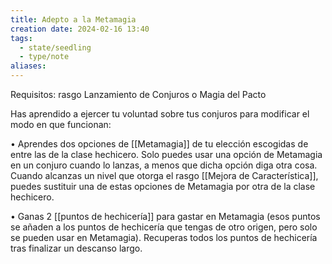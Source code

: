 ```yaml
---
title: Adepto a la Metamagia
creation date: 2024-02-16 13:40
tags:
  - state/seedling
  - type/note
aliases:
---
```

Requisitos: rasgo Lanzamiento de Conjuros o Magia del Pacto

Has aprendido a ejercer tu voluntad sobre tus conjuros para modificar el modo en que funcionan:

• Aprendes dos opciones de [[Metamagia]] de tu elección escogidas de entre las de la clase hechicero. Solo puedes usar una opción de Metamagia en un conjuro cuando lo lanzas, a menos que dicha opción diga otra cosa. 
Cuando alcanzas un nivel que otorga el rasgo [[Mejora de Característica]], puedes sustituir una de estas opciones de Metamagia por otra de la clase hechicero.

• Ganas 2 [[puntos de hechicería]] para gastar en Metamagia (esos puntos se añaden a los puntos de
hechicería que tengas de otro origen, pero solo se pueden usar en Metamagia). Recuperas todos los puntos de hechicería tras finalizar un descanso largo.
